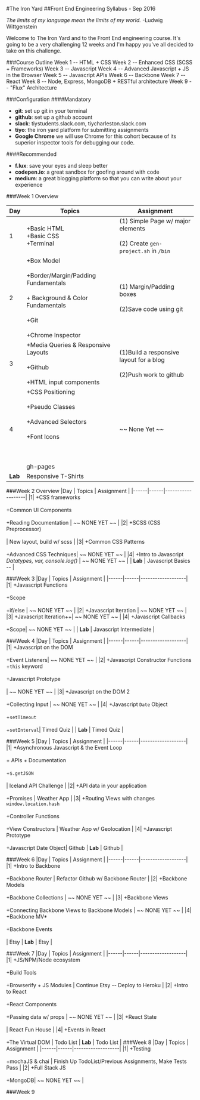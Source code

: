#The Iron Yard 
##Front End Engineering Syllabus - Sep 2016

*The limits of my language mean the limits of my world.*
-Ludwig Wittgenstein

Welcome to The Iron Yard and to the Front End engineering course. It's going to be a very challenging 12 weeks and I'm happy you've all decided to take on this challenge. 

###Course Outline
Week 1 -- HTML + CSS
Week 2 -- Enhanced CSS (SCSS + Frameworks)
Week 3 -- Javascript
Week 4 -- Advanced Javascript + JS in the Browser
Week 5 -- Javascript APIs
Week 6 -- Backbone
Week 7 -- React 
Week 8 -- Node, Express, MongoDB + RESTful architecture
Week 9 -- "Flux" Architecture

###Configuration
####Mandatory
- **git**: set up git in your terminal
- **github**: set up a github account
- **slack**: tiystudents.slack.com, tiycharleston.slack.com
- **tiyo**: the iron yard platform for submitting assignments
- **Google Chrome** we will use Chrome for this cohort because of its superior inspector tools for debugging our code.

####Recommended
- **f.lux**: save your eyes and sleep better
- **codepen.io**: a great sandbox for goofing around with code
- **medium**: a great blogging platform so that you can write about your experience


###Week 1 Overview

|Day  | Topics | Assignment | 
|------|------|-------------------|
|  1  | +Basic HTML<br/> +Basic CSS<br/> +Terminal | (1) Simple Page w/ major elements<br/><br/> (2) Create `gen-project.sh` in `/bin` | 
|  2  | +Box Model<br/><br/> +Border/Margin/Padding Fundamentals<br/><br/> + Background & Color Fundamentals <br/><br/> +Git  <br/><br/> +Chrome Inspector   | (1) Margin/Padding boxes <br><br/> (2)Save code using git | 
|  3  |  +Media Queries & Responsive Layouts <br/><br/> +Github <br/><br/> +HTML input components | (1)Build a responsive layout for a blog <br/><br/>(2)Push work to github | 
|  4  | +CSS Positioning <br/><br/> +Pseudo Classes <br/><br/> +Advanced Selectors <br/><br/>+Font Icons <br/><br/> <br/><br/> gh-pages | ~~ None Yet ~~  |
|  **Lab**  | Responsive T-Shirts |



###Week 2 Overview
|Day  | Topics | Assignment | 
|------|------|-------------------|
|1| +CSS frameworks <br/><br/> +Common UI Components  <br/><br/>+Reading Documentation   | ~~ NONE YET ~~  | 
|2| +SCSS (CSS Preprocessor)<br/><br/>| New layout, build w/ scss |
|3| +Common CSS Patterns <br/><br/> +Advanced CSS Techniques| ~~ NONE YET ~~ | 
|4| +Intro to Javascript<br/>*Datatypes, var, console.log()* | ~~ NONE YET ~~ | 
|  **Lab**  | Javascript Basics -- |

###Week 3
|Day  | Topics | Assignment | 
|------|------|-------------------|
|1| +Javascript Functions <br/><br/>+Scope <br/><br/>+if/else | ~~ NONE YET ~~  | 
|2| +Javascript Iteration | ~~ NONE YET ~~  |
|3| +Javascript Iteration++| ~~ NONE YET ~~ | 
|4| +Javascript Callbacks  <br/><br/>+Scope| ~~ NONE YET ~~ | 
|  **Lab**  | Javascript Intermediate  |

###Week 4
|Day  | Topics | Assignment | 
|------|------|-------------------|
|1| +Javascript on the DOM <br/><br/> +Event Listeners| ~~ NONE YET ~~ |
|2| +Javascript Constructor Functions +`this` keyword<br/><br/> +Javascript Prototype<br/><br/> | ~~ NONE YET ~~  | 
|3| +Javascript on the DOM 2 <br/><br/>+Collecting Input | ~~ NONE YET ~~ |
|4|  +Javascript `Date` Object <br/><br/>+`setTimeout` <br/><br/> +`setInterval`| Timed Quiz |
|  **Lab**  | Timed Quiz |

###Week 5
|Day  | Topics | Assignment | 
|------|------|-------------------|
|1| +Asynchronous Javascript & the Event Loop <br/><br/> + APIs + Documentation <br/><br/> +`$.getJSON` <br/><br/>| Iceland API Challenge |
|2| +API data in your application  <br/><br/> +Promises | Weather App | 
|3| +Routing Views with changes `window.location.hash`   <br/><br/> +Controller Functions <br/><br/>+View Constructors | Weather App w/ Geolocation |
|4| +Javascript Prototype<br/><br/> +Javascript Date Object| Github
|  **Lab**  | Github |

###Week 6
|Day  | Topics | Assignment | 
|------|------|-------------------|
|1| +Intro to Backbone <br/><br/> +Backbone Router | Refactor Github w/ Backbone Router |
|2| +Backbone Models <br/><br/> +Backbone Collections | ~~ NONE YET ~~ | 
|3| +Backbone Views  <br/><br/> +Connecting Backbone Views to Backbone Models |  ~~ NONE YET ~~  |
|4| +Backbone MV*<br/><br/> +Backbone Events<br/><br/>| Etsy
|  **Lab**  | Etsy |

###Week 7
|Day  | Topics | Assignment | 
|------|------|-------------------|
|1| +JS/NPM/Node ecosystem <br/><br/> +Build Tools <br/><br/> +Browserify + JS Modules | Continue Etsy -- Deploy to Heroku |
|2| +Intro to React <br/><br/> +React Components <br/><br/> +Passing data w/ props | ~~ NONE YET ~~ | 
|3| +React State  <br/><br/> |  React Fun House   |
|4| +Events in React <br/><br/> +The Virtual DOM | Todo List
|  **Lab**  | Todo List |
###Week 8
|Day  | Topics | Assignment | 
|------|------|-------------------|
|1| +Testing <br/><br/> +mochaJS & chai | Finish Up TodoList/Previous Assignments, Make Tests Pass |
|2| +Full Stack JS <br/><br/> +MongoDB| ~~ NONE YET ~~ | 

###Week 9

